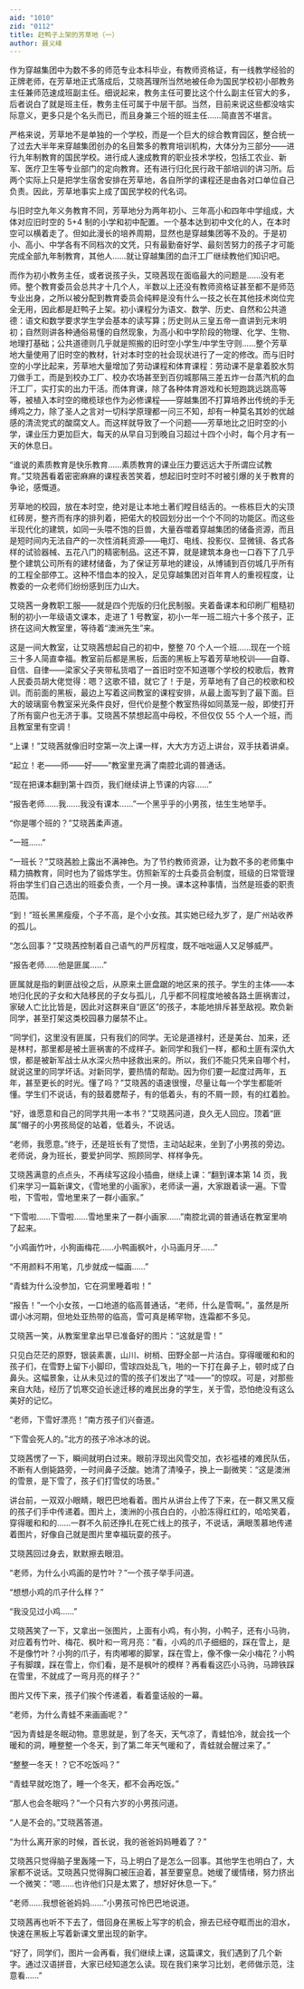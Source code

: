 ```yaml
---
aid: "1010"
zid: "0112"
title: 赶鸭子上架的芳草地（一）
author: 聂义峰
---
```


作为穿越集团中为数不多的师范专业本科毕业，有教师资格证，有一线教学经验的正牌老师，在芳草地正式落成后，艾晓茜理所当然地被任命为国民学校初小部教务主任兼师范速成班副主任。细说起来，教务主任可要比这个什么副主任官大的多，后者说白了就是班主任，教务主任可属于中层干部。当然，目前来说这些都没啥实际意义，更多只是个名头而已，而且身兼三个班的班主任……简直苦不堪言。

严格来说，芳草地不是单独的一个学校，而是一个巨大的综合教育园区，整合统一了过去大半年来穿越集团创办的名目繁多的教育培训机构，大体分为三部分——进行九年制教育的国民学校。进行成人速成教育的职业技术学校，包括工农业、新军、医疗卫生等专业部门的定向教育。还有进行归化民行政干部培训的讲习所。后两个实际上只是把学生宿舍安排在芳草地，各自所学的课程还是由各对口单位自己负责。因此，芳草地事实上成了国民学校的代名词。

与旧时空九年义务教育不同，芳草地分为两年初小、三年高小和四年中学组成，大体对应旧时空的 5+4 制的小学和初中配置。一个基本达到初中文化的人，在本时空可以横着走了。但如此漫长的培养周期，显然也是穿越集团等不及的。于是初小、高小、中学各有不同档次的文凭，只有最勤奋好学、最刻苦努力的孩子才可能完成全部九年制教育，其他人……就让穿越集团的血汗工厂继续教他们知识吧。

而作为初小教务主任，或者说孩子头，艾晓茜现在面临最大的问题是……没有老师。整个教育委员会总共才十几个人，半数以上还没有教师资格证甚至都不是师范专业出身，之所以被分配到教育委员会纯粹是没有什么一技之长在其他技术岗位完全无用，因此都是赶鸭子上架。初小课程分为语文、数学、历史、自然和公共道德：语文和数学要求学生学会基本的读写算；历史则从三皇五帝一直讲到元末明初；自然则讲各种通俗易懂的自然现象，为高小和中学阶段的物理、化学、生物、地理打基础；公共道德则几乎就是照搬的旧时空小学生/中学生守则……整个芳草地大量使用了旧时空的教材，针对本时空的社会现状进行了一定的修改。而与旧时空的小学比起来，芳草地大量增加了劳动课程和体育课程：劳动课不是拿着胶水剪刀做手工，而是到校办工厂、校办农场甚至到百仞城那隔三差五炸一台蒸汽机的血汗工厂，实打实的出力干活。而体育课，除了各种体育游戏和长短跑跳远跳高等等，被植入本时空的橄榄球也作为必修课程——穿越集团不打算培养出传统的手无缚鸡之力，除了圣人之言对一切科学原理都一问三不知，却有一种莫名其妙的优越感的清流党式的酸腐文人。而这样就导致了一个问题——芳草地比之旧时空的小学，课业压力更加巨大，每天的从早自习到晚自习超过十四个小时，每个月才有一天的休息日。

“谁说的素质教育是快乐教育……素质教育的课业压力要远远大于所谓应试教育。”艾晓茜看着密密麻麻的课程表苦笑着，想起旧时空时不时被引爆的关于教育的争论，感慨道。

芳草地的校园，放在本时空，绝对是让本地土著们瞠目结舌的。一栋栋巨大的尖顶红砖房，整齐而有序的排列着，把偌大的校园划分出一个个不同的功能区。而这些半现代化的建筑，如同一头喂不饱的巨兽，大量吞噬着穿越集团的储备资源，而且是短时间内无法自产的一次性消耗资源——电灯、电线、投影仪、显微镜、各式各样的试验器械、五花八门的精密制品。这还不算，就是建筑本身也一口吞下了几乎整个建筑公司所有的建材储备，为了保证芳草地的建设，从博铺到百仞城几乎所有的工程全部停工。这种不惜血本的投入，足见穿越集团对百年育人的重视程度，让教委的一众老师们纷纷感到压力山大。

艾晓茜一身教职工服——就是四个兜版的归化民制服。夹着备课本和印刷厂粗糙初制的初小一年级语文课本，走进了 1 号教室，初小一年一班二班六十多个孩子，正挤在这间大教室里，等待着“澳洲先生”来。

这是一间大教室，让艾晓茜想起自己的初中，整整 70 个人一个班……现在一个班三十多人简直幸福。教室前后都是黑板，后面的黑板上写着芳草地校训——自尊、自信、自律——梁家父子夹带私货唱了一首旧时空不知道哪个学校的校歌后，教育人民委员胡大佬觉得：嗯？这歌不错，就它了！于是，芳草地有了自己的校歌和校训。而前面的黑板，最边上写着这间教室的课程安排，从最上面写到了最下面。巨大的玻璃窗令教室采光条件良好，但代价是整个教室热得如同蒸笼一般，即使打开了所有窗户也无济于事。艾晓茜不禁想起高中母校，不但仅仅 55 个人一个班，而且教室里有空调！

“上课！”艾晓茜就像旧时空第一次上课一样，大大方方迈上讲台，双手扶着讲桌。

“起立！老——师——好——”教室里充满了南腔北调的普通话。

“现在把课本翻到第十四页，我们继续讲上节课的内容……”

“报告老师……我……我没有课本……”一个黑乎乎的小男孩，怯生生地举手。

“你是哪个班的？”艾晓茜柔声道。

“一班……”

“一班长？”艾晓茜脸上露出不满神色。为了节约教师资源，让为数不多的老师集中精力搞教育，同时也为了锻炼学生。仿照新军的士兵委员会制度，班级的日常管理将由学生们自己选出的班委负责，一个月一换。课本这种事情，当然是班委的职责范围。

“到！”班长黑黑瘦瘦，个子不高，是个小女孩。其实她已经九岁了，是广州站收养的孤儿。

“怎么回事？”艾晓茜控制着自己语气的严厉程度，既不咄咄逼人又足够威严。

“报告老师……他是匪属……”

匪属就是指的剿匪战役之后，从原来土匪盘踞的地区来的孩子。学生的主体——本地归化民的子女和大陆移民的子女与孤儿，几乎都不同程度地被各路土匪祸害过，家破人亡比比皆是，因此对这群来自“匪区”的孩子，本能地排斥甚至敌视。欺负新同学，甚至打架这类校园暴力屡禁不止。

“同学们，这里没有匪属，只有我们的同学。无论是道禄村，还是美台、加来，还是林村，那里都是被土匪祸害的不成样子。新同学和我们一样，都和土匪有深仇大恨，都是被新军战士从水深火热中拯救出来的。所以，我们不能只凭来自哪个村，就说这里的同学坏话。对新同学，要热情的帮助。因为你们要一起度过两年，五年，甚至更长的时光。懂了吗？”艾晓茜的语速很慢，尽量让每一个学生都能听懂。学生们不说话，有的鼓着腮帮子，有的低着头，有的不屑一顾，有的红着脸。

“好，谁愿意和自己的同学共用一本书？”艾晓茜问道，良久无人回应。顶着“匪属”帽子的小男孩局促的站着，低着头，不说话。

“老师，我愿意。”终于，还是班长有了觉悟，主动站起来，坐到了小男孩的旁边。老师说，身为班长，要爱护同学、照顾同学、样样争先。

艾晓茜满意的点点头，不再续写这段小插曲，继续上课：“翻到课本第 14 页，我们来学习一篇新课文，《雪地里的小画家》，老师读一遍，大家跟着读一遍。下雪啦，下雪啦，雪地里来了一群小画家。”

“下雪啦……下雪啦……雪地里来了一群小画家……”南腔北调的普通话在教室里响了起来。

“小鸡画竹叶，小狗画梅花……小鸭画枫叶，小马画月牙……”

“不用颜料不用笔，几步就成一幅画……”

“青蛙为什么没参加，它在洞里睡着啦！”

“报告！”一个小女孩，一口地道的临高普通话，“老师，什么是雪啊。”，虽然是所谓小冰河期，但地处亚热带的临高，雪可真是稀罕物，连霜都不多见。

艾晓茜一笑，从教案里拿出早已准备好的图片：“这就是雪！”

只见白茫茫的原野，银装素裹，山川、树梢、田野全部一片洁白。穿得暖暖和和的孩子们，在雪野上留下小脚印，雪球四处乱飞，啪的一下打在鼻子上，顿时成了白鼻头。这幅景象，让从未见过的雪的孩子们发出了“哇——”的惊叹。可是，对那些来自大陆，经历了饥寒交迫长途迁移的难民出身的学生，关于雪，恐怕绝没有这么美好的记忆。

“老师，下雪好漂亮！”南方孩子们兴奋道。

“下雪会死人的。”北方的孩子冷冰冰的说。

艾晓茜愣了一下，瞬间就明白过来。眼前浮现出风雪交加，衣衫褴褛的难民队伍，不断有人倒毙路旁，一时间鼻子泛酸。她清了清嗓子，换上一副微笑：“这是澳洲的雪景，是下雪了，孩子们打雪仗的场景。”

讲台前，一双双小眼睛，眼巴巴地看着。图片从讲台上传了下来，在一群又黑又瘦的孩子们手中传递着。图片上，澳洲的小孩白白的，小脸冻得红红的，哈哈笑着，穿得暖和和的……一群不久前还挣扎在死亡线上的孩子，不说话，满眼羡慕地传递着图片，好像自己就是图片里幸福玩耍的孩子。

艾晓茜回过身去，默默擦去眼泪。

“老师，为什么小鸡画的是竹叶？”一个孩子举手问道。

“想想小鸡的爪子什么样？”

“我没见过小鸡……”

艾晓茜笑了一下，又拿出一张图片，上面有小鸡，有小狗，小鸭子，还有小马驹，对应着有竹叶、梅花、枫叶和一弯月亮：“看，小鸡的爪子细细的，踩在雪上，是不是像竹叶？小狗的爪子，有肉嘟嘟的脚掌，踩在雪上，像不像一朵小梅花？小鸭子有脚蹼，踩在雪上，你们看，是不是枫叶的模样？再看看这匹小马驹，马蹄铁踩在雪里，不就成了一弯月亮的样子？”

图片又传下来，孩子们挨个传递着，看着童话般的一幕。

“老师，为什么青蛙不来画画呢？”

“因为青蛙是冬眠动物。意思就是，到了冬天，天气凉了，青蛙怕冷，就会找一个暖和的洞，睡整整一个冬天，到了第二年天气暖和了，青蛙就会醒过来了。”

“整整一冬天！？它不吃饭吗？”

“青蛙早就吃饱了，睡一个冬天，都不会再吃饭。”

“那人也会冬眠吗？”一个只有六岁的小男孩问道。

“人是不会的。”艾晓茜答道。

“为什么离开家的时候，首长说，我的爸爸妈妈睡着了？”

艾晓茜只觉得脑子里轰隆一下，马上明白了是怎么一回事。其他学生也明白了，大家都不说话。艾晓茜只觉得胸口被压迫着，甚至要窒息。她缓了缓情绪，努力挤出一个微笑：“嗯……也许他们只是太累了，想好好休息一下。”

“老师……我想爸爸妈妈……”小男孩可怜巴巴地说道。

艾晓茜再也听不下去了，借回身在黑板上写字的机会，擦去已经夺眶而出的泪水，快速在黑板上写着新课文里出现的新字。

“好了，同学们，图片一会再看，我们继续上课，这篇课文，我们遇到了几个新字。通过汉语拼音，大家已经知道怎么读。现在我们来学习比划，老师做示范，注意看……”
